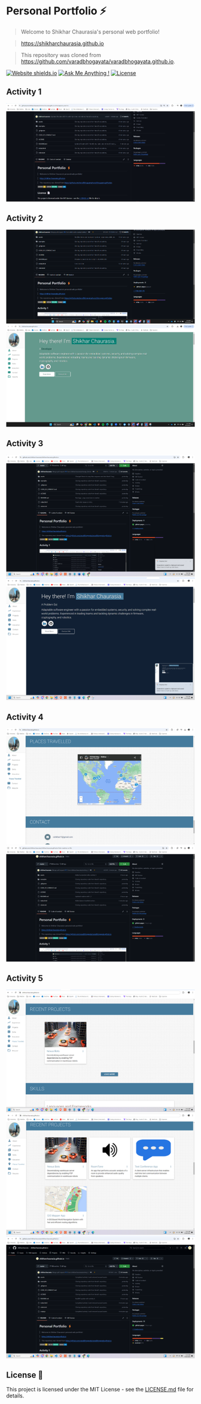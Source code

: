 # Personal Portfolio ⚡️ 

> Welcome to Shikhar Chaurasia's personal web portfolio!

> https://shikharchaurasia.github.io

> This repository was cloned from https://github.com/varadbhogayata/varadbhogayata.github.io.

[![Website shields.io](https://img.shields.io/badge/website-up-yellow)](http://shikharchaurasia.github.io/)
[![Ask Me Anything !](https://img.shields.io/badge/ask%20me-linkedin-1abc9c.svg)](https://www.linkedin.com/in/shikharchaurasia/)
[![License](http://img.shields.io/:license-mit-blue.svg?style=flat-square)](http://badges.mit-license.org)

## Activity 1
![Activity 1](/assets/img/activity1.jpg)

## Activity 2
![Activity 2](/assets/img/activity2_0.png)
![Activity 2](/assets/img/activity2_1.png)

## Activity 3
![Activity 3](/assets/img/activity3.png)
![Activity 3](/assets/img/activity3_1.png)

## Activity 4
![Activity 4](/assets/img/activity4_1.png)
![Activity 4](/assets/img/activity4_2.png)

## Activity 5
![Activity 5](/assets/img/activity5_1.png)
![Activity 5](/assets/img/activity5_2.png)
![Activity 5](/assets/img/activity5_3.png)

## License 📄
This project is licensed under the MIT License - see the [LICENSE.md](./LICENSE) file for details.
